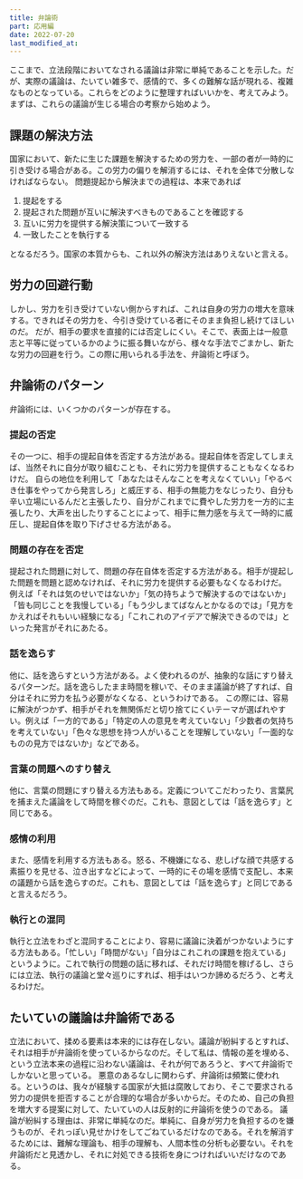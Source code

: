 ```yaml
---
title: 弁論術
part: 応用編
date: 2022-07-20
last_modified_at: 
---
```


ここまで、立法段階においてなされる議論は非常に単純であることを示した。だが、実際の議論は、たいてい雑多で、感情的で、多くの難解な話が現れる、複雑なものとなっている。これらをどのように整理すればいいかを、考えてみよう。まずは、これらの議論が生じる場合の考察から始めよう。

## 課題の解決方法

国家において、新たに生じた課題を解決するための労力を、一部の者が一時的に引き受ける場合がある。この労力の偏りを解消するには、それを全体で分散しなければならない。
問題提起から解決までの過程は、本来であれば

1. 提起をする
2. 提起された問題が互いに解決すべきものであることを確認する
3. 互いに労力を提供する解決策について一致する
4. 一致したことを執行する

となるだろう。国家の本質からも、これ以外の解決方法はありえないと言える。

## 労力の回避行動

しかし、労力を引き受けていない側からすれば、これは自身の労力の増大を意味する。できればその労力を、今引き受けている者にそのまま負担し続けてほしいのだ。
だが、相手の要求を直接的には否定しにくい。そこで、表面上は一般意志と平等に従っているかのように振る舞いながら、様々な手法でごまかし、新たな労力の回避を行う。この際に用いられる手法を、弁論術と呼ぼう。

## 弁論術のパターン

弁論術には、いくつかのパターンが存在する。

### 提起の否定

その一つに、相手の提起自体を否定する方法がある。提起自体を否定してしまえば、当然それに自分が取り組むことも、それに労力を提供することもなくなるわけだ。
自らの地位を利用して「あなたはそんなことを考えなくていい」「やるべき仕事をやってから発言しろ」と威圧する、相手の無能力をなじったり、自分も辛い立場にいるんだと主張したり、自分がこれまでに費やした労力を一方的に主張したり、大声を出したりすることによって、相手に無力感を与えて一時的に威圧し、提起自体を取り下げさせる方法がある。

### 問題の存在を否定

提起された問題に対して、問題の存在自体を否定する方法がある。相手が提起した問題を問題と認めなければ、それに労力を提供する必要もなくなるわけだ。
例えば「それは気のせいではないか」「気の持ちようで解決するのではないか」「皆も同じことを我慢している」「もう少しまてばなんとかなるのでは」「見方をかえればそれもいい経験になる」「これこれのアイデアで解決できるのでは」といった発言がそれにあたる。

### 話を逸らす

他に、話を逸らすという方法がある。よく使われるのが、抽象的な話にすり替えるパターンだ。話を逸らしたまま時間を稼いで、そのまま議論が終了すれば、自分はそれに労力を払う必要がなくなる、というわけである。
この際には、容易に解決がつかず、相手がそれを無関係だと切り捨てにくいテーマが選ばれやすい。例えば「一方的である」「特定の人の意見を考えていない」「少数者の気持ちを考えていない」「色々な思想を持つ人がいることを理解していない」「一面的なものの見方ではないか」などである。

### 言葉の問題へのすり替え

他に、言葉の問題にすり替える方法もある。定義についてこだわったり、言葉尻を捕まえた議論をして時間を稼ぐのだ。これも、意図としては「話を逸らす」と同じである。

### 感情の利用

また、感情を利用する方法もある。怒る、不機嫌になる、悲しげな顔で共感する素振りを見せる、泣き出すなどによって、一時的にその場を感情で支配し、本来の議題から話を逸らすのだ。これも、意図としては「話を逸らす」と同じであると言えるだろう。

### 執行との混同

執行と立法をわざと混同することにより、容易に議論に決着がつかないようにする方法もある。「忙しい」「時間がない」「自分はこれこれの課題を抱えている」というように。これで執行の問題の話に移れば、それだけ時間を稼げるし、さらには立法、執行の議論と堂々巡りにすれば、相手はいつか諦めるだろう、と考えるわけだ。

## たいていの議論は弁論術である

立法において、揉める要素は本来的には存在しない。議論が紛糾するとすれば、それは相手が弁論術を使っているからなのだ。そして私は、情報の差を埋める、という立法本来の過程に沿わない議論は、それが何であろうと、すべて弁論術でしかないと思っている。
悪意のあるなしに関わらず、弁論術は頻繁に使われる。というのは、我々が経験する国家が大抵は腐敗しており、そこで要求される労力の提供を拒否することが合理的な場合が多いからだ。そのため、自己の負担を増大する提案に対して、たいていの人は反射的に弁論術を使うのである。
議論が紛糾する理由は、非常に単純なのだ。単純に、自身が労力を負担するのを嫌うものが、それっぽい見せかけをしてごねているだけなのである。それを解消するためには、難解な理論も、相手の理解も、人間本性の分析も必要ない。それを弁論術だと見透かし、それに対処できる技術を身につければいいだけなのである。
